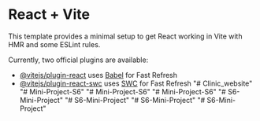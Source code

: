 # React + Vite

This template provides a minimal setup to get React working in Vite with HMR and some ESLint rules.

Currently, two official plugins are available:

- [@vitejs/plugin-react](https://github.com/vitejs/vite-plugin-react/blob/main/packages/plugin-react/README.md) uses [Babel](https://babeljs.io/) for Fast Refresh
- [@vitejs/plugin-react-swc](https://github.com/vitejs/vite-plugin-react-swc) uses [SWC](https://swc.rs/) for Fast Refresh
"# Clinic_website" 
"# Mini-Project-S6" 
"# Mini-Project-S6" 
"# Mini-Project-S6" 
"# S6-Mini-Project" 
"# S6-Mini-Project" 
"# S6-Mini-Project" 
"# S6-Mini-Project" 
